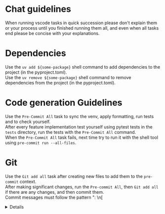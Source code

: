 # Chat guidelines

When running vscode tasks in quick succession please don't explain them or your process until you finished running them all, and even when all tasks end please be concise with your explanations.

# Dependencies

Use the `uv add ${some-package}` shell command to add dependencies to the project (in the pyproject.toml).  
Use the `uv remove ${some-package}` shell command to remove dependencies from the project (in the pyproject.toml).

# Code generation Guidelines

Use the `Pre-Commit All` task to sync the venv, apply formatting, run tests and to check yourself.  
After every feature implementation test yourself using pytest tests in the `tests` directory, run the tests with the `Pre-Commit All` command.  
When the `Pre-Commit All` task fails, next time try to run it with the shell tool using `pre-commit run --all-files`.

# Git

Use the `Git add all` task after creating new files to add them to the `pre-commit` context.  
After making significant changes, run the `Pre-commit All`, then `Git add all` if there are any changes, and then commit them.  
Commit messages must follow the pattern "<type>: <sentence>\n[<details>]", where the <type> is one of [feat, fix], the <sentence> is no more than 60 characters and the <details> are optional.  
Use the `Git push` task after every successful commit on an existing branch.

# Environment

Since this is a devcontainer, when making changes to the environment please make sure to add the new installations and setup to an automated script or a persistent tool, such as the devcontainer dockerfile, or using the `uv add/remove` shell commands etc.
